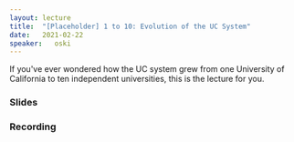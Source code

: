 ```yaml
---
layout: lecture
title:  "[Placeholder] 1 to 10: Evolution of the UC System"
date:   2021-02-22
speaker:   oski
---
```


If you've ever wondered how the UC system grew from one
University of California to ten independent universities,
this is the lecture for you.

### Slides
### Recording